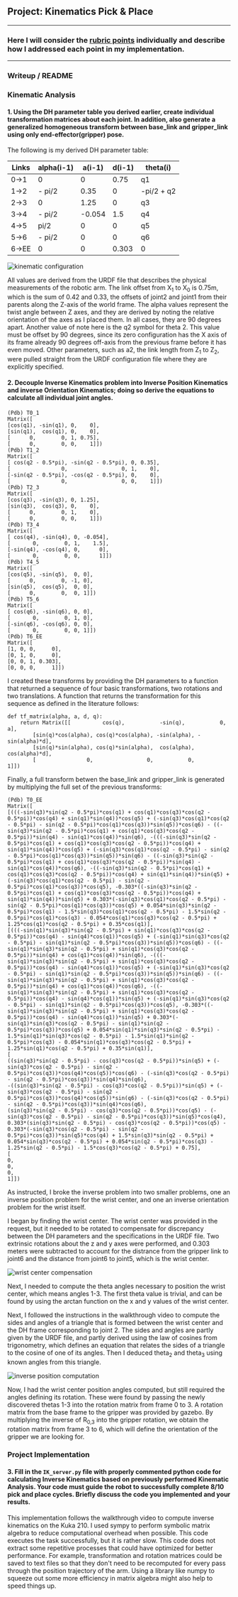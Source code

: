 ## Project: Kinematics Pick & Place
---


### Here I will consider the [rubric points](https://review.udacity.com/#!/rubrics/972/view) individually and describe how I addressed each point in my implementation.  

---
### Writeup / README

[inverse position]: ./misc_images/misc3.png

### Kinematic Analysis
#### 1. Using the DH parameter table you derived earlier, create individual transformation matrices about each joint. In addition, also generate a generalized homogeneous transform between base_link and gripper_link using only end-effector(gripper) pose.

The following is my derived DH parameter table:

Links | alpha(i-1) | a(i-1) | d(i-1) | theta(i)
--- | --- | --- | --- | ---
0->1 | 0 | 0 | 0.75 | q1
1->2 | - pi/2 | 0.35 | 0 | -pi/2 + q2
2->3 | 0 | 1.25 | 0 | q3 
3->4 | - pi/2 | -0.054 | 1.5 | q4 
4->5 | pi/2 | 0 | 0 | q5
5->6 | - pi/2 | 0 | 0 | q6
6->EE | 0 | 0 | 0.303 | 0

![kinematic configuration](https://imgur.com/sZQa2AO.png)

All values are derived from the URDF file that describes the physical measurements of the robotic arm. The link offset from X<sub>1</sub> to X<sub>0</sub> is 0.75m, which is the sum of 0.42 and 0.33, the offsets of joint2 and joint1 from their parents along the Z-axis of the world frame. The alpha values represent the twist angle between Z axes, and they are derived by noting the relative orientation of the axes as I placed them. In all cases, they are 90 degrees apart. Another value of note here is the q2 symbol for theta 2. This value must be offset by 90 degrees, since its zero configuration has the X axis of its frame already 90 degrees off-axis from the previous frame before it has even moved. Other parameters, such as a2, the link length from Z<sub>1</sub> to Z<sub>2</sub>, were pulled straight from the URDF configuration file where they are explicitly specified.  

#### 2. Decouple Inverse Kinematics problem into Inverse Position Kinematics and inverse Orientation Kinematics; doing so derive the equations to calculate all individual joint angles.

```
(Pdb) T0_1
Matrix([
[cos(q1), -sin(q1), 0,    0],
[sin(q1),  cos(q1), 0,    0],
[      0,        0, 1, 0.75],
[      0,        0, 0,    1]])
(Pdb) T1_2
Matrix([
[ cos(q2 - 0.5*pi), -sin(q2 - 0.5*pi), 0, 0.35],
[                0,                 0, 1,    0],
[-sin(q2 - 0.5*pi), -cos(q2 - 0.5*pi), 0,    0],
[                0,                 0, 0,    1]])
(Pdb) T2_3
Matrix([
[cos(q3), -sin(q3), 0, 1.25],
[sin(q3),  cos(q3), 0,    0],
[      0,        0, 1,    0],
[      0,        0, 0,    1]])
(Pdb) T3_4
Matrix([
[ cos(q4), -sin(q4), 0, -0.054],
[       0,        0, 1,    1.5],
[-sin(q4), -cos(q4), 0,      0],
[       0,        0, 0,      1]])
(Pdb) T4_5
Matrix([
[cos(q5), -sin(q5),  0, 0],
[      0,        0, -1, 0],
[sin(q5),  cos(q5),  0, 0],
[      0,        0,  0, 1]])
(Pdb) T5_6
Matrix([
[ cos(q6), -sin(q6), 0, 0],
[       0,        0, 1, 0],
[-sin(q6), -cos(q6), 0, 0],
[       0,        0, 0, 1]])
(Pdb) T6_EE
Matrix([
[1, 0, 0,     0],
[0, 1, 0,     0],
[0, 0, 1, 0.303],
[0, 0, 0,     1]])
```

I created these transforms by providing the DH parameters to a function that returned a sequence of four basic transformations, two rotations and two translations. A function that returns the transformation for this sequence as defined in the literature follows:
```
def tf_matrix(alpha, a, d, q):
    return Matrix([[          cos(q),           -sin(q),           0,             a],
		[sin(q)*cos(alpha), cos(q)*cos(alpha), -sin(alpha), -sin(alpha)*d],
		[sin(q)*sin(alpha), cos(q)*sin(alpha),  cos(alpha),  cos(alpha)*d],
		[                0,                 0,           0,             1]])

```

Finally, a full transform betwen the base_link and gripper_link is generated by multiplying the full set of the previous transforms:

```
(Pdb) T0_EE
Matrix([
[(((-sin(q3)*sin(q2 - 0.5*pi)*cos(q1) + cos(q1)*cos(q3)*cos(q2 - 0.5*pi))*cos(q4) + sin(q1)*sin(q4))*cos(q5) + (-sin(q3)*cos(q1)*cos(q2 - 0.5*pi) - sin(q2 - 0.5*pi)*cos(q1)*cos(q3))*sin(q5))*cos(q6) - ((-sin(q3)*sin(q2 - 0.5*pi)*cos(q1) + cos(q1)*cos(q3)*cos(q2 - 0.5*pi))*sin(q4) - sin(q1)*cos(q4))*sin(q6), -(((-sin(q3)*sin(q2 - 0.5*pi)*cos(q1) + cos(q1)*cos(q3)*cos(q2 - 0.5*pi))*cos(q4) + sin(q1)*sin(q4))*cos(q5) + (-sin(q3)*cos(q1)*cos(q2 - 0.5*pi) - sin(q2 - 0.5*pi)*cos(q1)*cos(q3))*sin(q5))*sin(q6) - ((-sin(q3)*sin(q2 - 0.5*pi)*cos(q1) + cos(q1)*cos(q3)*cos(q2 - 0.5*pi))*sin(q4) - sin(q1)*cos(q4))*cos(q6), -((-sin(q3)*sin(q2 - 0.5*pi)*cos(q1) + cos(q1)*cos(q3)*cos(q2 - 0.5*pi))*cos(q4) + sin(q1)*sin(q4))*sin(q5) + (-sin(q3)*cos(q1)*cos(q2 - 0.5*pi) - sin(q2 - 0.5*pi)*cos(q1)*cos(q3))*cos(q5), -0.303*((-sin(q3)*sin(q2 - 0.5*pi)*cos(q1) + cos(q1)*cos(q3)*cos(q2 - 0.5*pi))*cos(q4) + sin(q1)*sin(q4))*sin(q5) + 0.303*(-sin(q3)*cos(q1)*cos(q2 - 0.5*pi) - sin(q2 - 0.5*pi)*cos(q1)*cos(q3))*cos(q5) + 0.054*sin(q3)*sin(q2 - 0.5*pi)*cos(q1) - 1.5*sin(q3)*cos(q1)*cos(q2 - 0.5*pi) - 1.5*sin(q2 - 0.5*pi)*cos(q1)*cos(q3) - 0.054*cos(q1)*cos(q3)*cos(q2 - 0.5*pi) + 1.25*cos(q1)*cos(q2 - 0.5*pi) + 0.35*cos(q1)],
[(((-sin(q1)*sin(q3)*sin(q2 - 0.5*pi) + sin(q1)*cos(q3)*cos(q2 - 0.5*pi))*cos(q4) - sin(q4)*cos(q1))*cos(q5) + (-sin(q1)*sin(q3)*cos(q2 - 0.5*pi) - sin(q1)*sin(q2 - 0.5*pi)*cos(q3))*sin(q5))*cos(q6) - ((-sin(q1)*sin(q3)*sin(q2 - 0.5*pi) + sin(q1)*cos(q3)*cos(q2 - 0.5*pi))*sin(q4) + cos(q1)*cos(q4))*sin(q6), -(((-sin(q1)*sin(q3)*sin(q2 - 0.5*pi) + sin(q1)*cos(q3)*cos(q2 - 0.5*pi))*cos(q4) - sin(q4)*cos(q1))*cos(q5) + (-sin(q1)*sin(q3)*cos(q2 - 0.5*pi) - sin(q1)*sin(q2 - 0.5*pi)*cos(q3))*sin(q5))*sin(q6) - ((-sin(q1)*sin(q3)*sin(q2 - 0.5*pi) + sin(q1)*cos(q3)*cos(q2 - 0.5*pi))*sin(q4) + cos(q1)*cos(q4))*cos(q6), -((-sin(q1)*sin(q3)*sin(q2 - 0.5*pi) + sin(q1)*cos(q3)*cos(q2 - 0.5*pi))*cos(q4) - sin(q4)*cos(q1))*sin(q5) + (-sin(q1)*sin(q3)*cos(q2 - 0.5*pi) - sin(q1)*sin(q2 - 0.5*pi)*cos(q3))*cos(q5), -0.303*((-sin(q1)*sin(q3)*sin(q2 - 0.5*pi) + sin(q1)*cos(q3)*cos(q2 - 0.5*pi))*cos(q4) - sin(q4)*cos(q1))*sin(q5) + 0.303*(-sin(q1)*sin(q3)*cos(q2 - 0.5*pi) - sin(q1)*sin(q2 - 0.5*pi)*cos(q3))*cos(q5) + 0.054*sin(q1)*sin(q3)*sin(q2 - 0.5*pi) - 1.5*sin(q1)*sin(q3)*cos(q2 - 0.5*pi) - 1.5*sin(q1)*sin(q2 - 0.5*pi)*cos(q3) - 0.054*sin(q1)*cos(q3)*cos(q2 - 0.5*pi) + 1.25*sin(q1)*cos(q2 - 0.5*pi) + 0.35*sin(q1)],
[                                                                                         ((sin(q3)*sin(q2 - 0.5*pi) - cos(q3)*cos(q2 - 0.5*pi))*sin(q5) + (-sin(q3)*cos(q2 - 0.5*pi) - sin(q2 - 0.5*pi)*cos(q3))*cos(q4)*cos(q5))*cos(q6) - (-sin(q3)*cos(q2 - 0.5*pi) - sin(q2 - 0.5*pi)*cos(q3))*sin(q4)*sin(q6),                                                                                          -((sin(q3)*sin(q2 - 0.5*pi) - cos(q3)*cos(q2 - 0.5*pi))*sin(q5) + (-sin(q3)*cos(q2 - 0.5*pi) - sin(q2 - 0.5*pi)*cos(q3))*cos(q4)*cos(q5))*sin(q6) - (-sin(q3)*cos(q2 - 0.5*pi) - sin(q2 - 0.5*pi)*cos(q3))*sin(q4)*cos(q6),                                                       (sin(q3)*sin(q2 - 0.5*pi) - cos(q3)*cos(q2 - 0.5*pi))*cos(q5) - (-sin(q3)*cos(q2 - 0.5*pi) - sin(q2 - 0.5*pi)*cos(q3))*sin(q5)*cos(q4),                                                                                                       0.303*(sin(q3)*sin(q2 - 0.5*pi) - cos(q3)*cos(q2 - 0.5*pi))*cos(q5) - 0.303*(-sin(q3)*cos(q2 - 0.5*pi) - sin(q2 - 0.5*pi)*cos(q3))*sin(q5)*cos(q4) + 1.5*sin(q3)*sin(q2 - 0.5*pi) + 0.054*sin(q3)*cos(q2 - 0.5*pi) + 0.054*sin(q2 - 0.5*pi)*cos(q3) - 1.25*sin(q2 - 0.5*pi) - 1.5*cos(q3)*cos(q2 - 0.5*pi) + 0.75],
[                                                                                                                                                                                                                                                                                                                 0,                                                                                                                                                                                                                                                                                                                   0,                                                                                                                                                                                            0,                                                                                                                                                                                                                                                                                                                                                                                                                       1]])

```

As instructed, I broke the inverse problem into two smaller problems, one an inverse position problem for the wrist center, and one an inverse orientation problem for the wrist itself.

I began by finding the wrist center. The wrist center was provided in the request, but it needed to be rotated to compensate for discrepancy between the DH parameters and the specifications in the URDF file. Two extrinsic rotations about the z and y axes were performed, and 0.303 meters were subtracted to account for the distrance from the gripper link to joint6 and the distance from joint6 to joint5, which is the wrist center.

![wrist center compensation](https://imgur.com/CC2FP29.png)

Next, I needed to compute the theta angles necessary to position the wrist center, which means angles 1-3. The first theta value is trivial, and can be found by using the arctan function on the x and y values of the wrist center.

Next, I followed the instructions in the walkthrough video to compute the sides and angles of a triangle that is formed between the wrist center and the DH frame corresponding to joint 2. The sides and angles are partly given by the URDF file, and partly derived using the law of cosines from trigonometry, which defines an equation that relates the sides of a triangle to the cosine of one of its angles. Then I deduced theta<sub>2</sub> and theta<sub>3</sub> using known angles from this triangle.  

![inverse position computation][inverse position]

Now, I had the wrist center position angles computed, but still required the angles defining its rotation. These were found by passing the newly discovered thetas 1-3 into the rotation matrix from frame 0 to 3. A rotation matrix from the base frame to the gripper was provided by gazebo. By multiplying the inverse of R<sub>0,3</sub> into the gripper rotation, we obtain the rotation matrix from frame 3 to 6, which will define the orientation of the gripper we are looking for.

### Project Implementation

#### 3. Fill in the `IK_server.py` file with properly commented python code for calculating Inverse Kinematics based on previously performed Kinematic Analysis. Your code must guide the robot to successfully complete 8/10 pick and place cycles. Briefly discuss the code you implemented and your results. 

This implementation follows the walkthrough video to compute inverse kinematics on the Kuka 210. I used sympy to perform symbolic matrix algebra to reduce computational overhead when possible. This code executes the task successfully, but it is rather slow. This code does not extract some repetitive processes that could have optimized for better performance. For example, transformation and rotation matrices could be saved to text files so that they don't need to be recomputed for every pass through the position trajectory of the arm. Using a library like numpy to squeeze out some more efficiency in matrix algebra might also help to speed things up. 



